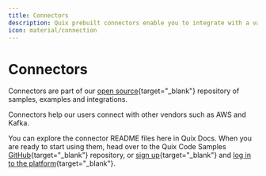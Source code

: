 ```yaml
---
title: Connectors
description: Quix prebuilt connectors enable you to integrate with a variety of services.
icon: material/connection
---
```


# Connectors

Connectors are part of our [open source](https://github.com/quixio/quix-samples){target="_blank"} repository of samples, examples and integrations.

Connectors help our users connect with other vendors such as AWS and Kafka.

You can explore the connector README files here in Quix Docs. When you are ready to start using them, head over to the Quix Code Samples [GitHub](https://github.com/quixio/quix-samples){target="_blank"} repository, or [sign up](https://quix.io/signup){target="_blank"} and [log in to the platform](https://portal.platform.quix.ai/){target="_blank"}.

[//]: <> (#connectors_tile_replacement)